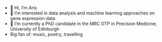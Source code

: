 - 👋 Hi, I’m Aris
- 👀 I’m interested in data analysis and machine learning approaches on gene expression data
- 🌱 I’m currently a PhD candidate in the MRC DTP in Precision Medicine, University of Edinburgh
- Big fan of: music, poetry, travelling

<!---
sionaris/sionaris is a ✨ special ✨ repository because its `README.md` (this file) appears on your GitHub profile.
You can click the Preview link to take a look at your changes.
--->
